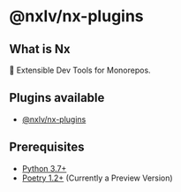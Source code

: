 # @nxlv/nx-plugins

## What is Nx

🔎 Extensible Dev Tools for Monorepos.

## Plugins available

- [@nxlv/nx-plugins](packages/nx-python/README.md)


## Prerequisites
- [Python 3.7+](https://www.python.org/)
- [Poetry 1.2+](https://python-poetry.org/docs/master/) (Currently a Preview Version)
